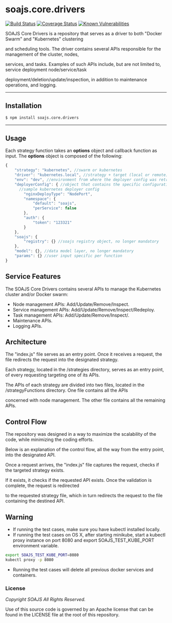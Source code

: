 # soajs.core.drivers
[![Build Status](https://travis-ci.org/soajs/soajs.core.drivers.svg?branch=master)](https://travis-ci.org/soajs/soajs.core.drivers)
[![Coverage Status](https://coveralls.io/repos/github/soajs/soajs.core.drivers/badge.svg?branch=master)](https://coveralls.io/github/soajs/soajs.core.drivers?branch=master)
[![Known Vulnerabilities](https://snyk.io/test/github/soajs/soajs.core.drivers/badge.svg)](https://snyk.io/test/github/soajs/soajs.core.drivers)

SOAJS Core Drivers is a repository that serves as a driver to both "Docker Swarm" and "Kubernetes" clustering

and scheduling tools. The driver contains several APIs responsible for the management of the cluster, nodes,

services, and tasks. Examples of such APIs include, but are not limited to, service deployment node/service/task

deployment/deletion/update/inspection, in addition to maintenance operations, and logging.

---

## Installation

```sh
$ npm install soajs.core.drivers
```
---

## Usage
Each strategy function takes an **options** object and callback function as input.
The **options** object is composed of the following:
```js
{
	"strategy": "kubernetes", //swarm or kubernetes
	"driver": "kubernetes.local", //strategy + target (local or remote)
	"env": "dev", //environment from where the deployer config was retrieved
	"deployerConfig": { //object that contains the specific configuration per driver
      //sample kubernetes deployer config
		"nginxDeployType": "NodePort",
		"namespace": {
			"default": "soajs",
			"perService": false
		},
		"auth": {
			"token": "123321"
		}
	},
	"soajs": {
		"registry": {} //soajs registry object, no longer mandatory
	},
	"model": {}, //data model layer, no longer mandatory
	"params": {} //user input specific per function
}
```

## Service Features
The SOAJS Core Drivers contains several APIs to manage the Kubernetes cluster and/or Docker swarm:
* Node management APIs: Add/Update/Remove/Inspect.
* Service management APIs: Add/Update/Remove/Inspect/Redeploy.
* Task management APIs: Add/Update/Remove/Inspect/.
* Maintenance APIs.
* Logging APIs.

## Architecture
The "index.js" file serves as an entry point. Once it receives a request, the file redirects the request into the designated strategy.

Each strategy, located in the /strategies directory, serves as an entry point, of every requesting targeting one of its APIs.

The APIs of each strategy are divided into two files, located in the /strategyFunctions directory. One file contains all the APIs

concerned with node management. The other file contains all the remaining APIs.

## Control Flow
The repository was designed in a way to maximize the scalability of the code, while minimizing the coding efforts.

Below is an explanation of the control flow, all the way from the entry point, into the designated API.

Once a request arrives, the "index.js" file captures the request, checks if the targeted strategy exists.

If it exists, it checks if the requested API exists. Once the validation is complete, the request is redirected

to the requested strategy file, which in turn redirects the request to the file containing the destined API.

## Warning
* If running the test cases, make sure you have kubectl installed locally.
* If running the test cases on OS X, after starting minikube, start a kubectl proxy instance on port 8080 and export SOAJS_TEST_KUBE_PORT environment variable.
```sh
export SOAJS_TEST_KUBE_PORT=8080
kubectl proxy -p 8080
```

* Running the test cases will delete all previous docker services and containers.

### License
*Copyright SOAJS All Rights Reserved.*

Use of this source code is governed by an Apache license that can be found in the LICENSE file at the root of this repository.
